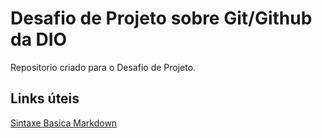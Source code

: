 # Desafio de Projeto sobre Git/Github da DIO
Repositorio criado para o Desafio de Projeto.
## Links úteis
[Sintaxe Basica Markdown](https://www.markdownguide.org/basic-sintax/)
